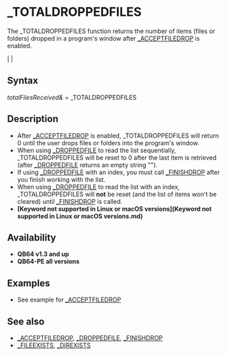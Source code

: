 # _TOTALDROPPEDFILES

The _TOTALDROPPEDFILES function returns the number of items (files or folders) dropped in a program's window after [_ACCEPTFILEDROP](_ACCEPTFILEDROP.md) is enabled.

  

|  |

## Syntax

*totalFilesReceived&* = _TOTALDROPPEDFILES
  

## Description

* After [_ACCEPTFILEDROP](_ACCEPTFILEDROP.md) is enabled, _TOTALDROPPEDFILES will return 0 until the user drops files or folders into the program's window.
* When using [_DROPPEDFILE](_DROPPEDFILE.md) to read the list sequentially, _TOTALDROPPEDFILES will be reset to 0 after the last item is retrieved (after [_DROPPEDFILE](_DROPPEDFILE.md) returns an empty string "").
* If using [_DROPPEDFILE](_DROPPEDFILE.md) with an index, you must call [_FINISHDROP](_FINISHDROP.md) after you finish working with the list.
* When using [_DROPPEDFILE](_DROPPEDFILE.md) to read the list with an index, _TOTALDROPPEDFILES will **not** be reset (and the list of items won't be cleared) until [_FINISHDROP](_FINISHDROP.md) is called.
* **[Keyword not supported in Linux or macOS versions](Keyword not supported in Linux or macOS versions.md)**

  

## Availability

* **QB64 v1.3 and up**
* **QB64-PE all versions**

  

## Examples

* See example for [_ACCEPTFILEDROP](_ACCEPTFILEDROP.md)

  

## See also

* [_ACCEPTFILEDROP](_ACCEPTFILEDROP.md), [_DROPPEDFILE](_DROPPEDFILE.md), [_FINISHDROP](_FINISHDROP.md)
* [_FILEEXISTS](_FILEEXISTS.md), [_DIREXISTS](_DIREXISTS.md)

  
